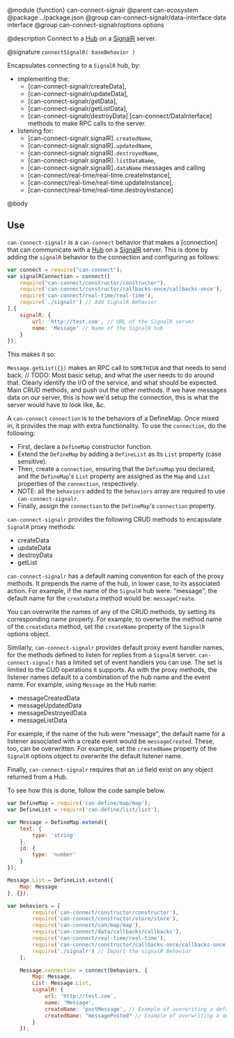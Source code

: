 @module {function} can-connect-signalr
@parent can-ecosystem
@package ../package.json
@group can-connect-signalr/data-interface data interface
@group can-connect-signalr/options options

@description Connect to a 
[Hub](https://docs.microsoft.com/en-us/aspnet/signalr/overview/guide-to-the-api/hubs-api-guide-server) on a 
[SignalR](https://docs.microsoft.com/en-us/aspnet/signalr/) server.

@signature `connectSignalR( baseBehavior )`

Encapsulates connecting to a `SignalR` hub, by:
 - implementing the:
   - [can-connect-signalr/createData], 
   - [can-connect-signalr/updateData], 
   - [can-connect-signalr/getData],
   - [can-connect-signalr/getListData],
   - [can-connect-signalr/destroyData]
   [can-connect/DataInterface] methods to make RPC calls to the server.
 - listening for:
   - [can-connect-signalr.signalR]`.createdName`, 
   - [can-connect-signalr.signalR]`.updatedName`,
   - [can-connect-signalr.signalR]`.destroyedName`,
   - [can-connect-signalr.signalR]`.listDataName`,
   - [can-connect-signalr.signalR]`.dataName`
   messages and calling 
   - [can-connect/real-time/real-time.createInstance],
   - [can-connect/real-time/real-time.updateInstance],
   - [can-connect/real-time/real-time.destroyInstance]

@body

## Use

`can-connect-signalr` is a `can-connect` behavior that makes a [connection] that can communicate with a 
[Hub](https://docs.microsoft.com/en-us/aspnet/signalr/overview/guide-to-the-api/hubs-api-guide-server) on a 
[SignalR](https://docs.microsoft.com/en-us/aspnet/signalr/) server. This is done by adding the `signalR` 
behavior to the connection and configuring as follows:

```js
var connect = require("can-connect");
var signalRConnection = connect([
  	require("can-connect/constructor/constructor"), 
  	require('can-connect/constructor/callbacks-once/callbacks-once'),
  	require('can-connect/real-time/real-time'),
    require('./signalr') // Add SignalR Behavior
],{
    signalR: {
        url: 'http://test.com', // URL of the SignalR server
        name: 'Message' // Name of the SignalR hub
    }
});
```

This makes it so:

`Message.getList({})` makes an RPC call to `SOMETHIGN` and that needs to send back.
// TODO: Most basic setup, and what the user needs to do around that. Clearly identify the I/O of the service, and
what should be expected. Main CRUD methods, and push out the other methods. If we have messages data
on our server, this is how we'd setup the connection, this is what the server would have to look like, &c.


A `can-connect` `connection` is to the behaviors of a DefineMap. Once mixed in, it provides the map with 
extra functionality. To use the `connection`, do the following:

 - First, declare a `DefineMap` constructor function. 
 - Extend the `DefineMap` by adding a `DefineList` as its `List` property (case sensitive). 
 - Then, create a `connection`, ensuring that the `DefineMap` you declared, and the `DefineMap`'s `List` 
 property are assigned as the `Map` and `List` properties of the `connection`, respectively.
 - NOTE: all the `behaviors` added to the `behaviors` array are required to use `can-connect-signalr`. 
 - Finally, assign the `connection` to the `DefineMap`'s `connection` property.

`can-connect-signalr` provides the following CRUD methods to encapsulate `SignalR` proxy methods:

 - createData
 - updateData
 - destroyData
 - getList
 
`can-connect-signalr` has a default naming convention for each of the proxy methods. It prepends the name of the hub,
in lower case, to its associated action. For example, if the name of the `SignalR` hub were: "message", the default
name for the `createData` method would be: `messageCreate`.

You can overwrite the names of any of the CRUD methods, by setting its corresponding name property. For example,
to overwrite the method name of the `createData` method, set the `createName` property of the `SignalR` options
object.

Similarly, `can-connect-signalr` provides default proxy event handler names, for the methods defined to listen for replies
from a `SignalR` server. `can-connect-signalr` has a limited set of event handlers you can use. The set is limited to
the CUD operations it supports. As with the proxy methods, the listener names default to a combination of the hub name
and the event name. For example, using `Message` as the Hub name:

 - messageCreatedData
 - messageUpdatedData
 - messageDestroyedData
 - messageListData
 
For example, if the name of the hub were "message", the default name for a listener associated with a create event 
would be `messageCreated`. These, too, can be overwritten. For example, set the `createdName` property of the `SignalR`
options object to overwrite the default listener name.

Finally, `can-connect-signalr` requires that an `id` field exist on any object returned from a Hub. 

To see how this is done, follow the code sample below.

```js
var DefineMap = require('can-define/map/map');
var DefineList = require('can-define/list/list');

var Message = DefineMap.extend({
	text: {
		type: 'string'
	},
	id: {
		type: 'number'
	}
});

Message.List = DefineList.extend({
	Map: Message
}, {});

var behaviors = [
		require('can-connect/constructor/constructor'),
		require('can-connect/constructor/store/store'),
		require('can-connect/can/map/map'),
		require('can-connect/data/callbacks/callbacks'),
		require('can-connect/real-time/real-time'),
		require('can-connect/constructor/callbacks-once/callbacks-once'),
		require('./signalr') // Import the signalR Behavior
	];

	Message.connection = connect(behaviors, {
		Map: Message,
		List: Message.List,
		signalR: {
			url: 'http://test.com',
			name: 'Message',
			createName: 'postMessage', // Example of overwriting a default method name.
			createdName: "messagePosted" // Example of overwriting a default listener name. 
		}
	});
```

